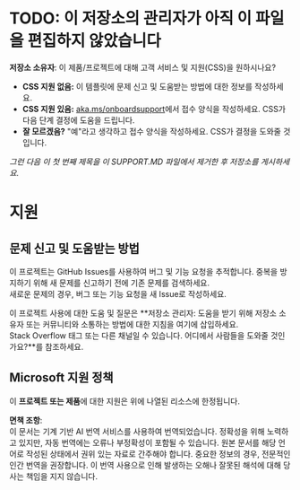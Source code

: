 # TODO: 이 저장소의 관리자가 아직 이 파일을 편집하지 않았습니다

**저장소 소유자**: 이 제품/프로젝트에 대해 고객 서비스 및 지원(CSS)을 원하시나요?

- **CSS 지원 없음:** 이 템플릿에 문제 신고 및 도움받는 방법에 대한 정보를 작성하세요.
- **CSS 지원 있음:** [aka.ms/onboardsupport](https://aka.ms/onboardsupport)에서 접수 양식을 작성하세요. CSS가 다음 단계 결정에 도움을 드립니다.
- **잘 모르겠음?** "예"라고 생각하고 접수 양식을 작성하세요. CSS가 결정을 도와줄 것입니다.

*그런 다음 이 첫 번째 제목을 이 SUPPORT.MD 파일에서 제거한 후 저장소를 게시하세요.*

# 지원

## 문제 신고 및 도움받는 방법  

이 프로젝트는 GitHub Issues를 사용하여 버그 및 기능 요청을 추적합니다. 중복을 방지하기 위해 새 문제를 신고하기 전에 기존 문제를 검색하세요.  
새로운 문제의 경우, 버그 또는 기능 요청을 새 Issue로 작성하세요.

이 프로젝트 사용에 대한 도움 및 질문은 **저장소 관리자: 도움을 받기 위해 저장소 소유자 또는 커뮤니티와 소통하는 방법에 대한 지침을 여기에 삽입하세요.  
Stack Overflow 태그 또는 다른 채널일 수 있습니다. 어디에서 사람들을 도와줄 것인가요?**를 참조하세요.

## Microsoft 지원 정책  

이 **프로젝트 또는 제품**에 대한 지원은 위에 나열된 리소스에 한정됩니다.

**면책 조항**:  
이 문서는 기계 기반 AI 번역 서비스를 사용하여 번역되었습니다. 정확성을 위해 노력하고 있지만, 자동 번역에는 오류나 부정확성이 포함될 수 있습니다. 원본 문서를 해당 언어로 작성된 상태에서 권위 있는 자료로 간주해야 합니다. 중요한 정보의 경우, 전문적인 인간 번역을 권장합니다. 이 번역 사용으로 인해 발생하는 오해나 잘못된 해석에 대해 당사는 책임을 지지 않습니다.